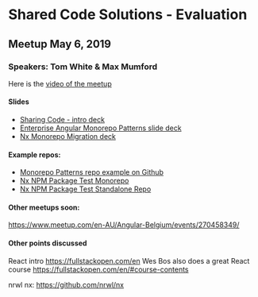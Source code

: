 

# Shared Code Solutions - Evaluation

## Meetup May 6, 2019

### Speakers: Tom White & Max Mumford

Here is the [video of the meetup](https://youtu.be/PLGnU2em7GI)  

#### Slides
- [Sharing Code - intro deck](https://docs.google.com/presentation/d/1Lwjj-H2UYVis7WPQiwdx7Uz_IHv1sBPkE3iqKFNusH8/edit?usp=sharing) 
- [Enterprise Angular Monorepo Patterns slide deck](https://docs.google.com/presentation/d/1onEJciG3Yxb5PoOxl9ZyYCcdc-FykPEoDl4utx4k7WU/edit?usp=sharing) 
- [Nx Monorepo Migration deck](https://docs.google.com/presentation/d/11ua1m3UiWX1FTsn_1YNqKtOdo5U2IbLva2h4YvTw-_w/edit?usp=sharing) 

#### Example repos:

- [Monorepo Patterns repo example on Github](https://github.com/tomwhite007/enterprise-angular-mono-repo-patterns-example)
- [Nx NPM Package Test Monorepo](https://github.com/maxmumford/nx-shared-monorepo)
- [Nx NPM Package Test Standalone Repo](https://github.com/maxmumford/nx-shared-intranet)

#### Other meetups soon:
https://www.meetup.com/en-AU/Angular-Belgium/events/270458349/ 

#### Other points discussed
React intro https://fullstackopen.com/en 
Wes Bos also does a great React course
https://fullstackopen.com/en/#course-contents 
 
nrwl nx: https://github.com/nrwl/nx 

